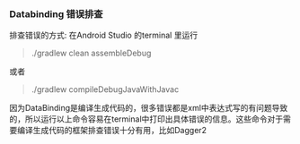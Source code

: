 ### Databinding 错误排查

排查错误的方式:
 在Android Studio 的terminal 里运行

> ./gradlew clean assembleDebug

或者

> ./gradlew compileDebugJavaWithJavac

因为DataBinding是编译生成代码的，很多错误都是xml中表达式写的有问题导致的，所以运行以上命令容易在terminal中打印出具体错误的信息。这些命令对于需要编译生成代码的框架排查错误十分有用，比如Dagger2

